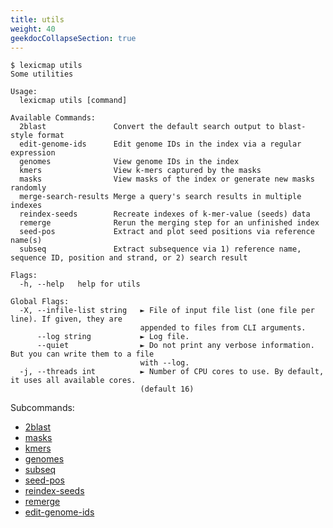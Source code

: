 ```yaml
---
title: utils
weight: 40
geekdocCollapseSection: true
---
```


```plain
$ lexicmap utils
Some utilities

Usage:
  lexicmap utils [command]

Available Commands:
  2blast               Convert the default search output to blast-style format
  edit-genome-ids      Edit genome IDs in the index via a regular expression
  genomes              View genome IDs in the index
  kmers                View k-mers captured by the masks
  masks                View masks of the index or generate new masks randomly
  merge-search-results Merge a query's search results in multiple indexes
  reindex-seeds        Recreate indexes of k-mer-value (seeds) data
  remerge              Rerun the merging step for an unfinished index
  seed-pos             Extract and plot seed positions via reference name(s)
  subseq               Extract subsequence via 1) reference name, sequence ID, position and strand, or 2) search result

Flags:
  -h, --help   help for utils

Global Flags:
  -X, --infile-list string   ► File of input file list (one file per line). If given, they are
                             appended to files from CLI arguments.
      --log string           ► Log file.
      --quiet                ► Do not print any verbose information. But you can write them to a file
                             with --log.
  -j, --threads int          ► Number of CPU cores to use. By default, it uses all available cores.
                             (default 16)
```


Subcommands:

- [2blast](2blast/)
- [masks](masks/)
- [kmers](kmers/)
- [genomes](genomes/)
- [subseq](subseq/)
- [seed-pos](seed-pos/)
- [reindex-seeds](reindex-seeds/)
- [remerge](remerge/)
- [edit-genome-ids](edit-genome-ids/)
